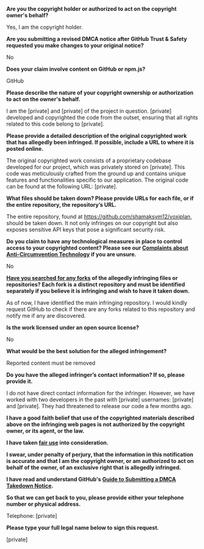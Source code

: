 **Are you the copyright holder or authorized to act on the copyright owner's behalf?**

Yes, I am the copyright holder.

**Are you submitting a revised DMCA notice after GitHub Trust & Safety requested you make changes to your original notice?**

No

**Does your claim involve content on GitHub or npm.js?**

GitHub

**Please describe the nature of your copyright ownership or authorization to act on the owner's behalf.**

I am the [private] and [private] of the project in question. [private] developed and copyrighted the code from the outset, ensuring that all rights related to this code belong to [private].

**Please provide a detailed description of the original copyrighted work that has allegedly been infringed. If possible, include a URL to where it is posted online.**

The original copyrighted work consists of a proprietary codebase developed for our project, which was privately stored on [private]. This code was meticulously crafted from the ground up and contains unique features and functionalities specific to our application. The original code can be found at the following URL: [private].

**What files should be taken down? Please provide URLs for each file, or if the entire repository, the repository’s URL.**

The entire repository, found at https://github.com/shamaksym12/voxiplan, should be taken down. It not only infringes on our copyright but also exposes sensitive API keys that pose a significant security risk.

**Do you claim to have any technological measures in place to control access to your copyrighted content? Please see our <a href="https://docs.github.com/articles/guide-to-submitting-a-dmca-takedown-notice#complaints-about-anti-circumvention-technology">Complaints about Anti-Circumvention Technology</a> if you are unsure.**

No

**<a href="https://docs.github.com/articles/dmca-takedown-policy#b-what-about-forks-or-whats-a-fork">Have you searched for any forks</a> of the allegedly infringing files or repositories? Each fork is a distinct repository and must be identified separately if you believe it is infringing and wish to have it taken down.**

As of now, I have identified the main infringing repository. I would kindly request GitHub to check if there are any forks related to this repository and notify me if any are discovered.

**Is the work licensed under an open source license?**

No

**What would be the best solution for the alleged infringement?**

Reported content must be removed

**Do you have the alleged infringer’s contact information? If so, please provide it.**

I do not have direct contact information for the infringer. However, we have worked with two developers in the past with [private] usernames: [private] and [private]. They had threatened to release our code a few months ago.

**I have a good faith belief that use of the copyrighted materials described above on the infringing web pages is not authorized by the copyright owner, or its agent, or the law.**

**I have taken <a href="https://www.lumendatabase.org/topics/22">fair use</a> into consideration.**

**I swear, under penalty of perjury, that the information in this notification is accurate and that I am the copyright owner, or am authorized to act on behalf of the owner, of an exclusive right that is allegedly infringed.**

**I have read and understand GitHub's <a href="https://docs.github.com/articles/guide-to-submitting-a-dmca-takedown-notice/">Guide to Submitting a DMCA Takedown Notice</a>.**

**So that we can get back to you, please provide either your telephone number or physical address.**

Telephone: [private]  

**Please type your full legal name below to sign this request.**

[private]
